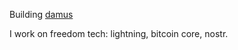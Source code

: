 Building [damus]

I work on freedom tech: lightning, bitcoin core, nostr.

[damus]: https://damus.io
